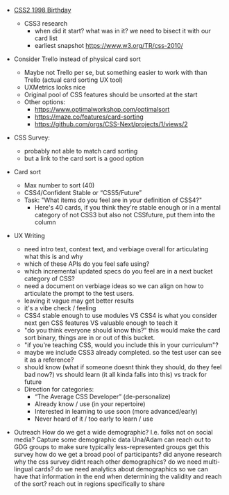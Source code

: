 - [CSS2 1998 Birthday](https://twitter.com/WebDesignMuseum/status/1657002684686188548?s=20)
  - CSS3 research
    - when did it start? what was in it? we need to bisect it with our card list
    - earliest snapshot https://www.w3.org/TR/css-2010/ 
- Consider Trello instead of physical card sort
  - Maybe not Trello per se, but something easier to work with than Trello (actual card sorting UX tool)
  - UXMetrics looks nice
  - Original pool of CSS features should be unsorted at the start
  - Other options:
    - https://www.optimalworkshop.com/optimalsort
    - https://maze.co/features/card-sorting
    - https://github.com/orgs/CSS-Next/projects/1/views/2 
- CSS Survey:
  - probably not able to match card sorting 
  - but a link to the card sort is a good option
- Card sort
  - Max number to sort (40)
  - CSS4/Confident Stable or “CSS5/Future”
  - Task: "What items do you feel are in your definition of CSS4?"
    - Here's 40 cards, if you think they're stable enough or in a mental category of not CSS3 but also not CSSfuture, put them into the column
- UX Writing
  - need intro text, context text, and verbiage overall for articulating what this is and why
  - which of these APIs do you feel safe using? 
  - which incremental updated specs do you feel are in a next bucket category of CSS?
  - need a document on verbiage ideas so we can align on how to articulate the prompt to the test users.
  - leaving it vague may get better results
  - it's a vibe check / feeling
  - CSS4 stable enough to use modules VS CSS4 is what you consider next gen CSS features VS valuable enough to teach it
  - "do you think everyone should know this?" this would make the card sort binary, things are in or out of this bucket.
  - "if you're teaching CSS, would you include this in your curriculum"? 
  - maybe we include CSS3 already completed. so the test user can see it as a reference?
  - should know (what if someone doesnt think they should, do they feel bad now?) vs should learn (it all kinda falls into this) vs track for future
  - Direction for categories:
    - “The Average CSS Developer” (de-personalize)
    - Already know / use (in your repertoire)
    - Interested in learning to use soon (more advanced/early)
    - Never heard of it / too early to learn / use

- Outreach
How do we get a wide demographic? I.e. folks not on social media?
Capture some demographic data
Una/Adam can reach out to GDG groups to make sure typically less-represented groups get this survey
how do we get a broad pool of participants?
did anyone research why the css survey didnt reach other demographics?
do we need multi-lingual cards?
do we need analytics about demographics so we can have that information in the end when determining the validity and reach of the sort?
reach out in regions specifically to share
